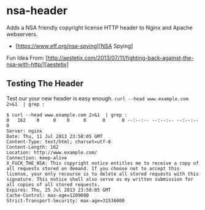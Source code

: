 nsa-header
==========

Adds a NSA friendly copyright license HTTP header to Nginx and Apache webservers.

* [https://www.eff.org/nsa-spying][NSA Spying]

Fun Idea From: [http://aestetix.com/2013/07/11/fighting-back-against-the-nsa-with-http/][aestetix]

Testing The Header
------------------

Test our your new header is easy enough.
`curl --head www.example.com 2>&1  | grep :`

    $ curl --head www.example.com 2>&1  | grep :
    0   162    0     0    0     0      0      0 --:--:-- --:--:-- --:--:--     0
    Server: nginx
    Date: Thu, 11 Jul 2013 23:58:05 GMT
    Content-Type: text/html; charset=utf-8
    Content-Length: 162
    Location: http://www.example.com/
    Connection: keep-alive
    X_FUCK_THE_NSA: This copyright notice entitles me to receive a copy of all requests stored on demand. If you choose not to accept this license, your only recourse is to delete all stored requests with this signature. This notice shall also serve as my written submission for all copies of all stored requests.
    Expires: Thu, 25 Jul 2013 23:58:05 GMT
    Cache-Control: max-age=1209600
    Strict-Transport-Security: max-age=31536000


